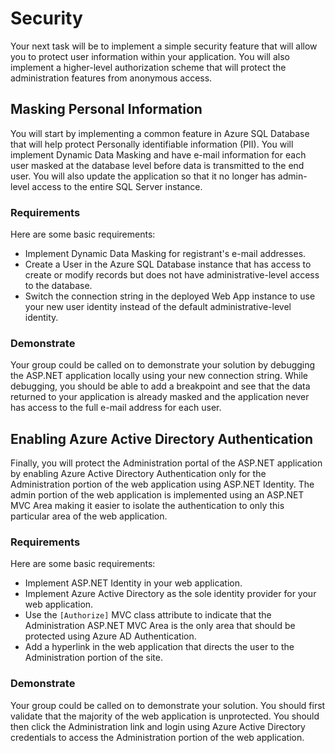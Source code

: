 # Security

Your next task will be to implement a simple security feature that will allow you to protect user information within your application. You will also implement a higher-level authorization scheme that will protect the administration features from anonymous access. 

## Masking Personal Information 

You will start by implementing a common feature in Azure SQL Database that will help protect Personally identifiable information (PII). You will implement Dynamic Data Masking and have e-mail information for each user masked at the database level before data is transmitted to the end user. You will also update the application so that it no longer has admin-level access to the entire SQL Server instance.

### Requirements

Here are some basic requirements:

- Implement Dynamic Data Masking for registrant's e-mail addresses.
- Create a User in the Azure SQL Database instance that has access to create or modify records but does not have administrative-level access to the database.
- Switch the connection string in the deployed Web App instance to use your new user identity instead of the default administrative-level identity.

### Demonstrate

Your group could be called on to demonstrate your solution by debugging the ASP.NET application locally using your new connection string. While debugging, you should be able to add a breakpoint and see that the data returned to your application is already masked and the application never has access to the full e-mail address for each user.

## Enabling Azure Active Directory Authentication

Finally, you will protect the Administration portal of the ASP.NET application by enabling Azure Active Directory Authentication only for the Administration portion of the web application using ASP.NET Identity. The admin portion of the web application is implemented using an ASP.NET MVC Area making it easier to isolate the authentication to only this particular area of the web application.

### Requirements

Here are some basic requirements:

- Implement ASP.NET Identity in your web application.
- Implement Azure Active Directory as the sole identity provider for your web application.
- Use the `[Authorize]` MVC class attribute to indicate that the Administration ASP.NET MVC Area is the only area that should be protected using Azure AD Authentication.
- Add a hyperlink in the web application that directs the user to the Administration portion of the site.

### Demonstrate

Your group could be called on to demonstrate your solution. You should first validate that the majority of the web application is unprotected. You should then click the Administration link and login using Azure Active Directory credentials to access the Administration portion of the web application.

